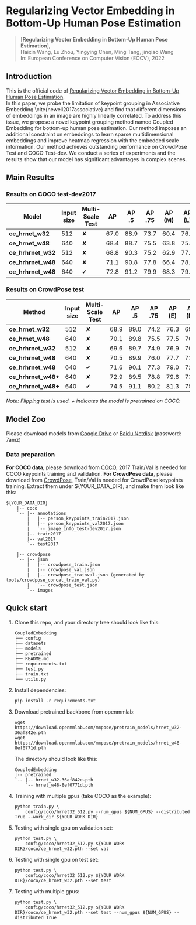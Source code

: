 # Regularizing Vector Embedding in Bottom-Up Human Pose Estimation

> [**Regularizing Vector Embedding in Bottom-Up Human Pose Estimation**],            
> Haixin Wang, Lu Zhou, Yingying Chen, Ming Tang, jinqiao Wang  
> In: European Conference on Computer Vision (ECCV), 2022   

## Introduction
This is the official code of [Regularizing Vector Embedding in Bottom-Up Human Pose Estimation](https://link.springer.com/chapter/10.1007/978-3-031-20068-7_7).  
In this paper, we probe the limitation of keypoint grouping in Associative Embedding \cite{newell2017associative} and find that different dimensions of embeddings  in an image are highly linearly correlated. To address this issue, we propose a novel keypoint grouping method named Coupled Embedding for bottom-up human pose estimation. Our method imposes an additional constraint on embeddings to learn sparse multidimensional embeddings and improve heatmap regression with the embedded scale information.  Our method achieves outstanding performance on CrowdPose Test and COCO Test-dev. We conduct a series of experiments and the results show that our model has significant advantages in complex scenes.

## Main Results
### Results on COCO test-dev2017
| Model               | Input size | Multi-Scale Test |  AP  | AP .5 | AP .75 | AP (M) | AP (L) |
|---------------------|------------|------------------|------|-------|--------|--------|--------|
| **ce_hrnet_w32**    |  512       |&#10008;          | 67.0 | 88.9  | 73.7   | 60.4   | 76.4   |
| **ce_hrnet_w48**    |  640       |&#10008;          | 68.4 | 88.7  | 75.5   | 63.8   | 75.9   |
| **ce_hrhrnet_w32**  |  512       |&#10008;          | 68.8 | 90.3  | 75.2   | 62.9   | 77.1   |
| **ce_hrhrnet_w48**  |  640       |&#10008;          | 71.1 | 90.8  | 77.8   | 66.4   | 78.0   |
| **ce_hrhrnet_w48**  |  640       |&#10004;          | 72.8 | 91.2  | 79.9   | 68.3   | 79.3   |

### Results on CrowdPose test
| Method               | Input size | Multi-Scale Test |  AP  | AP .5 | AP .75 | AP (E) | AP (M) | AP (H) |
|----------------------|------------|------------------|------|-------|--------|--------|--------|--------|
| **ce_hrnet_w32**     | 512        |&#10008;          | 68.9 | 89.0  | 74.2   | 76.3   | 69.5   | 60.8   |
| **ce_hrnet_w48**     | 640        |&#10008;          | 70.1 | 89.8  | 75.5   | 77.5   | 70.8   | 62.2   |
| **ce_hrhrnet_w32**   | 512        |&#10008;          | 69.6 | 89.7  | 74.9   | 76.9   | 70.3   | 61.6   |
| **ce_hrhrnet_w48**   | 640        |&#10008;          | 70.5 | 89.9  | 76.0   | 77.7   | 71.1   | 62.4   |
| **ce_hrhrnet_w48**   | 640        |&#10004;          | 71.6 | 90.1  | 77.3   | 79.0   | 72.2   | 63.3   |
| **ce_hrhrnet_w48+**  | 640        |&#10008;          | 72.9 | 89.5  | 78.8   | 79.6   | 73.7   | 64.5   |
| **ce_hrhrnet_w48+**  | 640        |&#10004;          | 74.5 | 91.1  | 80.2   | 81.3   | 75.4   | 66.2   |

*Note: Flipping test is used. + indicates the model is pretrained on COCO.*

## Model Zoo
Please download models from [Google Drive](https://drive.google.com/drive/folders/1Jln6GtSoFIxbwt6hQ3YLXt_-a0dgIp0P) or [Baidu Netdisk](https://pan.baidu.com/s/1zBbhPQTwW0JxZl1qq7QNlA) (password: 7amz)

### Data preparation
**For COCO data**, please download from [COCO](http://cocodataset.org/#download), 2017 Train/Val is needed for COCO keypoints training and validation. 
**For CrowdPose data**, please download from [CrowdPose](https://github.com/Jeff-sjtu/CrowdPose#dataset), Train/Val is needed for CrowdPose keypoints training.
Extract them under ${YOUR_DATA_DIR}, and make them look like this:
```
${YOUR_DATA_DIR}
    |-- coco
    `-- |-- annotations
        |   |-- person_keypoints_train2017.json
        |   |-- person_keypoints_val2017.json
        |   `-- image_info_test-dev2017.json
        |-- train2017
        |-- val2017
        `-- test2017
            
    |-- crowdpose
    `-- |-- json
        |   |-- crowdpose_train.json
        |   |-- crowdpose_val.json
        |   |-- crowdpose_trainval.json (generated by tools/crowdpose_concat_train_val.py)
        |   `-- crowdpose_test.json
        `-- images
```

## Quick start
1. Clone this repo, and your directory tree should look like this:

   ```
   CoupledEmbedding
   ├── config
   ├── datasets
   ├── models
   ├── pretrained
   ├── README.md
   ├── requirements.txt
   ├── test.py
   ├── train.txt
   └── utils.py
   ```
2. Install dependencies:
   ```
   pip install -r requirements.txt
   ```
3. Download pretrained backbone from openmmlab: 
   ```
   wget https://download.openmmlab.com/mmpose/pretrain_models/hrnet_w32-36af842e.pth
   wget https://download.openmmlab.com/mmpose/pretrain_models/hrnet_w48-8ef0771d.pth
   ```
   The directory should look like this:
   ```
   CoupledEmbedding
   |-- pretrained
   `-- |-- hrnet_w32-36af842e.pth
       `-- hrnet_w48-8ef0771d.pth
   ```
4. Training with multiple gpus (take COCO as the example):

    ```
    python train.py \
        config/coco/hrnet32_512.py --num_gpus ${NUM_GPUS} --distributed True --work_dir ${YOUR WORK DIR}
    ```
5. Testing with single gpu on validation set:

    ```
    python test.py \
        config/coco/hrnet32_512.py ${YOUR WORK DIR}/coco/ce_hrnet_w32.pth --set val
    ```
6. Testing with single gpu on test set:

    ```
    python test.py \
        config/coco/hrnet32_512.py ${YOUR WORK DIR}/coco/ce_hrnet_w32.pth --set test
    ```
7. Testing with multiple gpus:

    ```
    python test.py \
        config/coco/hrnet32_512.py ${YOUR WORK DIR}/coco/ce_hrnet_w32.pth --set test --num_gpus ${NUM_GPUS} --distributed True
    ```

